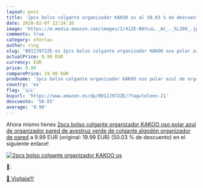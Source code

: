 ```yaml
---
layout: post
title: '2pcs bolso colgante organizador KAKOO os al 50.03 % de descuento'
date: 2020-02-07 22:24:38
image: 'https://m.media-amazon.com/images/I/412E-B0VszL._AC_._SL200_.jpg'
comments: true
category: ofertas
author: ring
slug: 'B01IJ972ZE-es 2pcs bolso colgante organizador KAKOO oso polar azul de organizador pared de avestruz verde de colgante algodón organizador de pared'
actualPrice: 9.99 EUR
currency: EUR
price: 9.99
comparePrice: 19.99 EUR
prodname: '2pcs bolso colgante organizador KAKOO oso polar azul de organizador pared de avestruz verde de colgante algodón organizador de pared'
country: 'es'
flag: '🇪🇸'
buyurl: 'https://www.amazon.es/dp/B01IJ972ZE/?tag=tolees-21'
descuento: '50.03'
average: '9.99'
---
```


Ahora mismo tienes [2pcs bolso colgante organizador KAKOO oso polar azul de organizador pared de avestruz verde de colgante algodón organizador de pared](https://www.amazon.es/dp/B01IJ972ZE/?tag=tolees-21) a 9.99 EUR (original: 19.99 EUR) (50.03 %  de descuento) en el siguiente enlace!

[![2pcs bolso colgante organizador KAKOO os](https://m.media-amazon.com/images/I/412E-B0VszL._AC_._SL200_.jpg)](https://www.amazon.es/dp/B01IJ972ZE/?tag=tolees-21)

🔎:


[🛒 Visítala!!!](https://www.amazon.es/dp/B01IJ972ZE/?tag=tolees-21)
